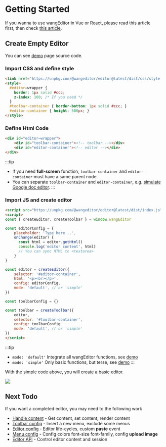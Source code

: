 # Getting Started

If you wanna to use wangEditor in Vue or React, please read this article first, then check [this article](./for-frame.md).

## Create Empty Editor

You can see [demo](https://www.wangeditor.com/demo/index.html?lang=en) page source code.

### Import CSS and define style

```html
<link href="https://unpkg.com/@wangeditor/editor@latest/dist/css/style.css" rel="stylesheet">
<style>
  #editor—wrapper {
    border: 1px solid #ccc;
    z-index: 100; /* If you need */
  }
  #toolbar-container { border-bottom: 1px solid #ccc; }
  #editor-container { height: 500px; }
</style>
```

### Define Html Code

```html
<div id="editor—wrapper">
    <div id="toolbar-container"><!-- toolbar --></div>
    <div id="editor-container"><!-- editor --></div>
</div>
```

:::tip
- If you need **full-screen** function, `toolbar-container` and `editor-container` must have a same parent node.
- You can separate `toolbar-container` and `editor-container`, e.g. [simulate Google doc editor](https://www.wangeditor.com/demo/like-qq-doc.html?lang=en).
:::

### Import JS and create editor


```html
<script src="https://unpkg.com/@wangeditor/editor@latest/dist/index.js"></script>
<script>
const { createEditor, createToolbar } = window.wangEditor

const editorConfig = {
    placeholder: 'Type here...',
    onChange(editor) {
      const html = editor.getHtml()
      console.log('editor content', html)
      // You can sync HTML to <textarea>
    }
}

const editor = createEditor({
    selector: '#editor-container',
    html: '<p><br></p>',
    config: editorConfig,
    mode: 'default', // or 'simple'
})

const toolbarConfig = {}

const toolbar = createToolbar({
    editor,
    selector: '#toolbar-container',
    config: toolbarConfig
    mode: 'default', // or 'simple'
})
</script>
```

:::tip
- `mode: 'default'` Integrate all wangEditor functions, see [demo](https://www.wangeditor.com/demo/index.html?lang=en) 
- `mode: 'simple'` Only basic functions, but terse, see [demo](https://www.wangeditor.com/demo/simple-mode.html?lang=en)
:::

With the simple code above, you will create a basic editor.

![](/image/editor-en.png)

## Next Todo

If you want a completed editor, you may need to the following work

- [Handle content](./content.md) - Get content, set content, render content
- [Toolbar config](./toolbar-config.md) - Insert a new menu, exclude some menus
- [Editor config](./editor-config.md) - Editor life-cycles, custom **paste** event
- [Menu config](./menu-config.md) - Config colors font-size font-family, config **upload image**
- [Editor API](./API.md) - Control editor content and session
